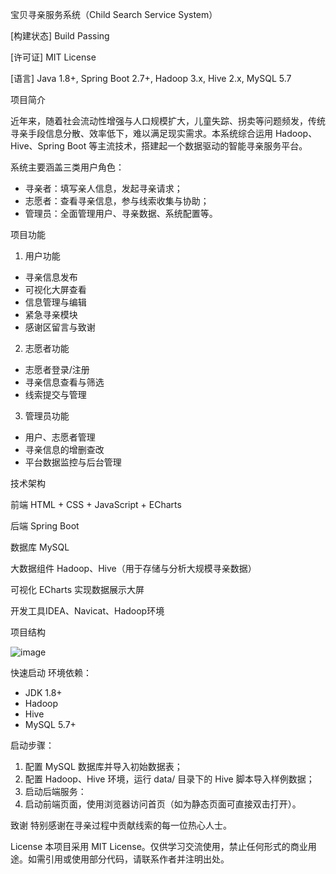 宝贝寻亲服务系统（Child Search Service System）

[构建状态] Build Passing

[许可证] MIT License

[语言] Java 1.8+, Spring Boot 2.7+, Hadoop 3.x, Hive 2.x, MySQL 5.7

项目简介

近年来，随着社会流动性增强与人口规模扩大，儿童失踪、拐卖等问题频发，传统寻亲手段信息分散、效率低下，难以满足现实需求。本系统综合运用 Hadoop、Hive、Spring Boot 等主流技术，搭建起一个数据驱动的智能寻亲服务平台。

系统主要涵盖三类用户角色：
- 寻亲者：填写亲人信息，发起寻亲请求；
- 志愿者：查看寻亲信息，参与线索收集与协助；
- 管理员：全面管理用户、寻亲数据、系统配置等。

项目功能
1. 用户功能
- 寻亲信息发布
- 可视化大屏查看
- 信息管理与编辑
- 紧急寻亲模块
- 感谢区留言与致谢

2. 志愿者功能
- 志愿者登录/注册
- 寻亲信息查看与筛选
- 线索提交与管理

3. 管理员功能
- 用户、志愿者管理
- 寻亲信息的增删查改
- 平台数据监控与后台管理

技术架构

前端 HTML + CSS + JavaScript + ECharts

后端 Spring Boot

数据库 MySQL

大数据组件 Hadoop、Hive（用于存储与分析大规模寻亲数据）

可视化 ECharts 实现数据展示大屏

开发工具IDEA、Navicat、Hadoop环境

项目结构

![image](https://github.com/user-attachments/assets/2e1ecfc2-f7f6-4a8f-882a-d1005b371824)

快速启动
环境依赖：
- JDK 1.8+
- Hadoop
- Hive
- MySQL 5.7+

启动步骤：

1. 配置 MySQL 数据库并导入初始数据表；
2. 配置 Hadoop、Hive 环境，运行 data/ 目录下的 Hive 脚本导入样例数据；
3. 启动后端服务：
4. 启动前端页面，使用浏览器访问首页（如为静态页面可直接双击打开）。

致谢
特别感谢在寻亲过程中贡献线索的每一位热心人士。

License
本项目采用 MIT License。仅供学习交流使用，禁止任何形式的商业用途。如需引用或使用部分代码，请联系作者并注明出处。

